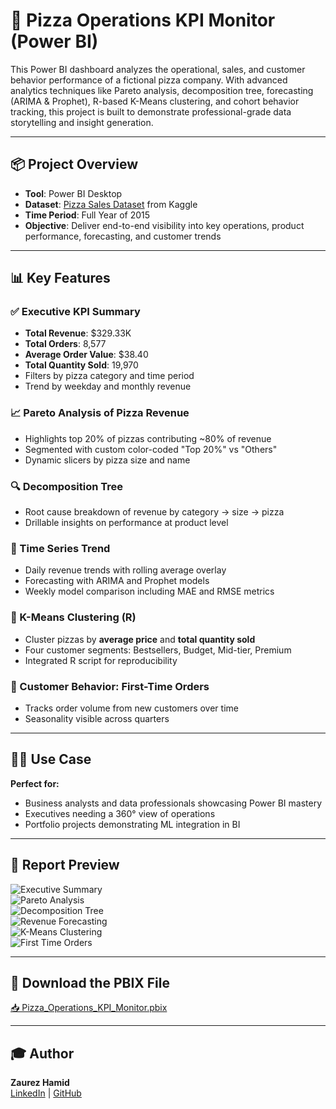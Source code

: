 # 🍕 Pizza Operations KPI Monitor (Power BI)

This Power BI dashboard analyzes the operational, sales, and customer behavior performance of a fictional pizza company. With advanced analytics techniques like Pareto analysis, decomposition tree, forecasting (ARIMA & Prophet), R-based K-Means clustering, and cohort behavior tracking, this project is built to demonstrate professional-grade data storytelling and insight generation.

---

## 📦 Project Overview
- **Tool**: Power BI Desktop  
- **Dataset**: [Pizza Sales Dataset](https://www.kaggle.com/datasets/alexveezee/dashboard-addressing-the-kpis-of-a-pizza-company) from Kaggle  
- **Time Period**: Full Year of 2015  
- **Objective**: Deliver end-to-end visibility into key operations, product performance, forecasting, and customer trends

---

## 📊 Key Features

### ✅ Executive KPI Summary
- **Total Revenue**: $329.33K  
- **Total Orders**: 8,577  
- **Average Order Value**: $38.40  
- **Total Quantity Sold**: 19,970  
- Filters by pizza category and time period  
- Trend by weekday and monthly revenue

### 📈 Pareto Analysis of Pizza Revenue
- Highlights top 20% of pizzas contributing ~80% of revenue  
- Segmented with custom color-coded "Top 20%" vs "Others"  
- Dynamic slicers by pizza size and name

### 🔍 Decomposition Tree
- Root cause breakdown of revenue by category → size → pizza  
- Drillable insights on performance at product level

### 📅 Time Series Trend
- Daily revenue trends with rolling average overlay  
- Forecasting with ARIMA and Prophet models  
- Weekly model comparison including MAE and RMSE metrics

### 🧠 K-Means Clustering (R)
- Cluster pizzas by **average price** and **total quantity sold**  
- Four customer segments: Bestsellers, Budget, Mid-tier, Premium  
- Integrated R script for reproducibility

### 👥 Customer Behavior: First-Time Orders
- Tracks order volume from new customers over time  
- Seasonality visible across quarters  

---

## 🧑‍💼 Use Case
**Perfect for:**
- Business analysts and data professionals showcasing Power BI mastery  
- Executives needing a 360° view of operations  
- Portfolio projects demonstrating ML integration in BI  

---

## 📄 Report Preview
![Executive Summary](https://github.com/Zaurezzh/Zaurez-Analytics-Portfolio/blob/main/Assets/pizza_exec_summary.png)  
![Pareto Analysis](https://github.com/Zaurezzh/Zaurez-Analytics-Portfolio/blob/main/Assets/pizza_pareto.png)  
![Decomposition Tree](https://github.com/Zaurezzh/Zaurez-Analytics-Portfolio/blob/main/Assets/pizza_decomp.png)  
![Revenue Forecasting](https://github.com/Zaurezzh/Zaurez-Analytics-Portfolio/blob/main/Assets/pizza_forecast_compare.png)  
![K-Means Clustering](https://github.com/Zaurezzh/Zaurez-Analytics-Portfolio/blob/main/Assets/pizza_kmeans.png)  
![First Time Orders](https://github.com/Zaurezzh/Zaurez-Analytics-Portfolio/blob/main/Assets/pizza_first_time_order.png)

---

## 🧩 Download the PBIX File  
[📥 Pizza_Operations_KPI_Monitor.pbix](https://github.com/Zaurezzh/Zaurez-Analytics-Portfolio/blob/main/Business_Dashboards/Pizza_Operations_KPI_Monitor/Pizza_Operations_KPI_Monitor.pbix)

---

## 🎓 Author
**Zaurez Hamid**  
[LinkedIn](https://www.linkedin.com/in/zaurez-h/) | [GitHub](https://github.com/Zaurezzh)
